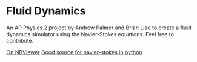 # Fluid Dynamics

An AP Physics 2 project by Andrew Palmer and Brian Liao to create a fluid dynamics simulator using the Navier-Stokes equations. Feel free to contribute.

[On NBViewer](http://nbviewer.jupyter.org/github/andrew-pa/fluidynm/tree/master/)
[Good source for navier-stokes in python](http://lorenabarba.com/blog/cfd-python-12-steps-to-navier-stokes/)